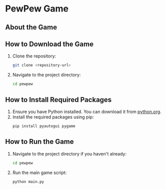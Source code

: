 # PewPew Game

## About the Game

<!-- Add details about the game here -->

## How to Download the Game

1. Clone the repository:
   ```sh
   git clone <repository-url>
   ```
2. Navigate to the project directory:
   ```sh
   cd pewpew
   ```

## How to Install Required Packages

1. Ensure you have Python installed. You can download it from [python.org](https://www.python.org/).
2. Install the required packages using pip:
   ```sh
   pip install pyautogui pygame
   ```

## How to Run the Game

1. Navigate to the project directory if you haven't already:
   ```sh
   cd pewpew
   ```
2. Run the main game script:
   ```sh
   python main.py
   ```
